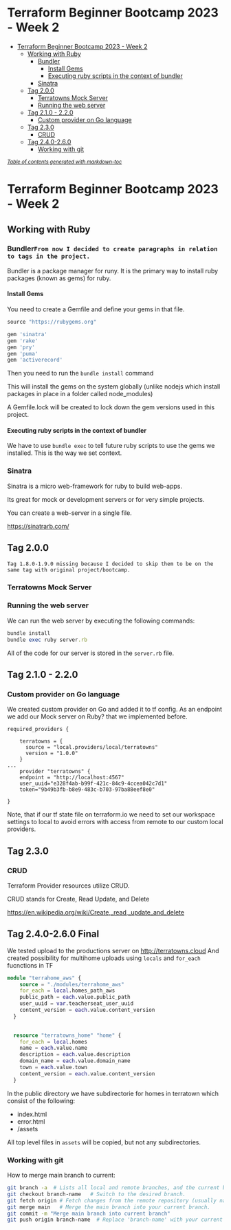 # Terraform Beginner Bootcamp 2023 - Week 2

- [Terraform Beginner Bootcamp 2023 - Week 2](#terraform-beginner-bootcamp-2023---week-2)
  * [Working with Ruby](#working-with-ruby)
    + [Bundler](#bundler)
      - [Install Gems](#install-gems)
      - [Executing ruby scripts in the context of bundler](#executing-ruby-scripts-in-the-context-of-bundler)
    + [Sinatra](#sinatra)
  * [Tag 2.0.0](#tag-200)
    + [Terratowns Mock Server](#terratowns-mock-server)
    + [Running the web server](#running-the-web-server)
  * [Tag 2.1.0 - 2.2.0](#tag-210---220)
    + [Custom provider on Go language](#custom-provider-on-go-language)
  * [Tag 2.3.0](#tag-230)
    + [CRUD](#crud)
  * [Tag 2.4.0-2.6.0](#tag-240-260)
    + [Working with git](#working-with-git)

<small><i><a href='http://ecotrust-canada.github.io/markdown-toc/'>Table of contents generated with markdown-toc</a></i></small>


# Terraform Beginner Bootcamp 2023 - Week 2

## Working with Ruby

### Bundler`From now I decided to create paragraphs in relation to tags in the project.`

Bundler is a package manager for runy.
It is the primary way to install ruby packages (known as gems) for ruby.

#### Install Gems

You need to create a Gemfile and define your gems in that file.

```rb
source "https://rubygems.org"

gem 'sinatra'
gem 'rake'
gem 'pry'
gem 'puma'
gem 'activerecord'
```

Then you need to run the `bundle install` command

This will install the gems on the system globally (unlike nodejs which install packages in place in a folder called node_modules)

A Gemfile.lock will be created to lock down the gem versions used in this project.

#### Executing ruby scripts in the context of bundler

We have to use `bundle exec` to tell future ruby scripts to use the gems we installed. This is the way we set context.

### Sinatra

Sinatra is a micro web-framework for ruby to build web-apps.

Its great for mock or development servers or for very simple projects.

You can create a web-server in a single file.

https://sinatrarb.com/

## Tag 2.0.0
`Tag 1.8.0-1.9.0 missing because I decided to skip them to be on the same tag with original project/bootcamp.`
### Terratowns Mock Server

### Running the web server

We can run the web server by executing the following commands:

```rb
bundle install
bundle exec ruby server.rb
```

All of the code for our server is stored in the `server.rb` file.

## Tag 2.1.0 - 2.2.0
### Custom provider on Go language
We created custom provider on Go and added it to tf config. As an endpoint we add our Mock server on Ruby? that we implemented before.
```
required_providers {
    
    terratowns = {
      source = "local.providers/local/terratowns"
      version = "1.0.0"
    }
...
    provider "terratowns" {
    endpoint = "http://localhost:4567"
    user_uuid="e328f4ab-b99f-421c-84c9-4ccea042c7d1" 
    token="9b49b3fb-b8e9-483c-b703-97ba88eef8e0"
  
}
```

Note, that if our tf state file on terraform.io we need to set our workspace settings to local to avoid errors with access from remote to our custom local providers.

## Tag 2.3.0 
### CRUD

Terraform Provider resources utilize CRUD.

CRUD stands for Create, Read Update, and Delete

https://en.wikipedia.org/wiki/Create,_read,_update_and_delete

## Tag 2.4.0-2.6.0 Final


We tested upload to the productions server on http://terratowns.cloud
And created possibility for multihome uploads using `locals` and `for_each` fucnctions in TF

```tf
module "terrahome_aws" {
	source = "./modules/terrahome_aws"
	for_each = local.homes_path_aws
	public_path = each.value.public_path
	user_uuid = var.teacherseat_user_uuid
	content_version = each.value.content_version
  }
  

  resource "terratowns_home" "home" {
	for_each = local.homes
	name = each.value.name
	description = each.value.description
	domain_name = each.value.domain_name
	town = each.value.town
	content_version = each.value.content_version
  }
```

In the public directory we have subdirectorie for homes in terratown which consist of the following:
- index.html
- error.html
- /assets

All top level files in `assets` will be copied, but not any subdirectories.

### Working with git
How to merge main branch to current:
```bash
git branch -a  # Lists all local and remote branches, and the current branch is highlighted.
git checkout branch-name   # Switch to the desired branch.
git fetch origin # Fetch changes from the remote repository (usually named 'origin').
git merge main   # Merge the main branch into your current branch.
git commit -m "Merge main branch into current branch"
git push origin branch-name  # Replace 'branch-name' with your current branch.


```
